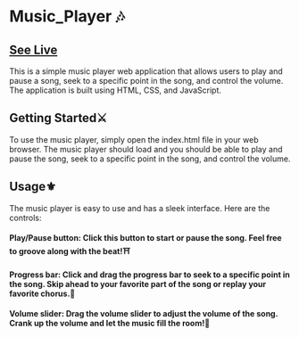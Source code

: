 # Music_Player 🎶
## [See Live]( https://stardust130.github.io/Music_Player/)

 This is a simple music player web application that allows users to play and pause a song, seek to a specific point in the song, and control the volume. The application is built using HTML, CSS, and JavaScript.

## Getting Started⚔️

To use the music player, simply open the index.html file in your web browser. The music player should load and you should be able to play and pause the song, seek to a specific point in the song, and control the volume.


## Usage⚜️
The music player is easy to use and has a sleek interface. Here are the controls:

#### Play/Pause button: Click this button to start or pause the song. Feel free to groove along with the beat!⛩

#### Progress bar: Click and drag the progress bar to seek to a specific point in the song. Skip ahead to your favorite part of the song or replay your favorite chorus.🔰

####  Volume slider: Drag the volume slider to adjust the volume of the song. Crank up the volume and let the music fill the room!🤌

